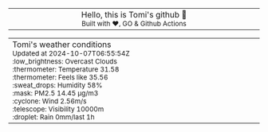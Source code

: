 
<div align="center">
<table>
<tbody>
<td align="center">
<img width="2000" height="0"><br>
Hello, this is Tomi's github 👋<br>
<sup>Built with ❤️, GO & Github Actions</sup><br>
<img width="2000" height="0">
</td>
</tbody>
</table>
</div>
<table>
<tbody>
<td align="left">
<img width="2000" height="0"><br>
Tomi's weather conditions<br>
<sup>Updated at 2024-10-07T06:55:54Z</sup><br>
<sup>:low_brightness: Overcast Clouds</sup><br>
<sup>:thermometer: Temperature 31.58 </sup><br>
<sup>:thermometer: Feels like 35.56</sup><br>
<sup>:sweat_drops: Humidity 58%</sup><br>
<sup>:mask: PM2.5 14.45 μg/m3</sup><br>
<sup>:cyclone: Wind 2.56m/s </sup><br>
<sup>:telescope: Visibility 10000m </sup><br>
<sup>:droplet: Rain 0mm/last 1h </sup><br>
<img width="2000" height="0">
</td>
<td align="left">
<img width="2000" height="0"><br>
<br>
<img width="2000" height="0">
</td>
</tbody>
</table>
</div>
    